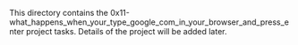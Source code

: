 This directory contains the 0x11-what_happens_when_your_type_google_com_in_your_browser_and_press_enter project tasks. Details of the project will be added later.
